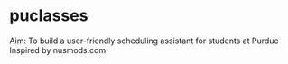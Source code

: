# puclasses
Aim: To build a user-friendly scheduling assistant for students at Purdue <br />
Inspired by nusmods.com  
